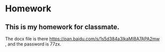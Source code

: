# Homework
## This is my homework for classmate.
The docx file is there https://pan.baidu.com/s/1s5d384a3IkaMI8A7APA2mw , and the password is 77zx. 
